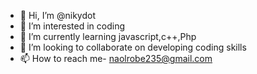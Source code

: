 - 👋 Hi, I’m @nikydot
- 👀 I’m interested in coding 
- 🌱 I’m currently learning javascript,c++,Php
- 💞️ I’m looking to collaborate on developing coding skills
- 📫 How to reach me- naolrobe235@gmail.com

<!---
nikydot/nikydot is a ✨ special ✨ repository because its `README.md` (this file) appears on your GitHub profile.
You can click the Preview link to take a look at your changes.
--->
